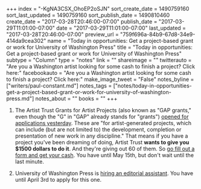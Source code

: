 +++
index = "-KgNA3CSX_OhoEP2oSJN"
sort_create_date = 1490759160
sort_last_updated = 1490759160
sort_publish_date = 1490810460
create_date = "2017-03-28T20:46:00-07:00"
publish_date = "2017-03-29T11:01:00-07:00"
date = "2017-03-29T11:01:00-07:00"
last_updated = "2017-03-28T20:46:00-07:00"
preview_url = "759f696a-84b9-67d8-34e9-414da9cea302"
name = "Today in opportunities: Get a project-based grant or work for University of Washington Press"
title = "Today in opportunities: Get a project-based grant or work for University of Washington Press"
subtype = "Column"
type = "notes"
link = ""
shareimage = ""
twitterauto = "Are you a Washington artist looking for some cash to finish a project? Click here:"
facebookauto = "Are you a Washington artist looking for some cash to finish a project? Click here:"
make_image_tweet = "False"
notes_byline = ["writers/paul-constant.md"]
notes_tags = ["notes/today-in-opportunities-get-a-project-based-grant-or-work-for-university-of-washington-press.md"]
notes_about = ""
books = ""
+++
1. The Artist Trust Grants for Artist Projects (also known as "GAP grants," even though the "G" in "GAP" already stands for "grants") [opened for applications yesterday](http://artisttrust.org/index.php/for-artists/money). These are "for artist-generated projects, which can include (but are not limited to) the development, completion or presentation of new work in any discipline." That means if you have a project you've been dreaming of doing, Artist Trust **wants to give you $1500 dollars to do it**. And they're giving out 60 of them. So [go fill out a form and get your cash](http://artisttrust.org/index.php/for-artists/money). You have until May 15th, but don't wait until the last minute.

2. University of Washington Press is [hiring an editorial assistant](https://uwhires.admin.washington.edu/eng/candidates/default.cfm?szCategory=jobprofile&szOrderID=143746&szCandidateID=0&szSearchWords=&szReturnToSearch=1). You have until April 3rd to apply for this one.